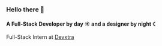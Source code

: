 ### Hello there 👋

#### A Full-Stack Developer by day ☀ and a designer by night ☾

Full-Stack Intern at [Devxtra](https://devxtra.vercel.app/)

